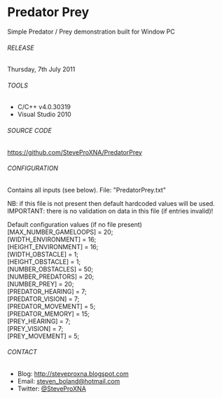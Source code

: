 # Predator Prey
Simple Predator / Prey demonstration built for Window PC

###### RELEASE
Thursday, 7th July 2011

###### TOOLS
- C/C++ v4.0.30319
- Visual Studio 2010

###### SOURCE CODE
https://github.com/SteveProXNA/PredatorPrey

###### CONFIGURATION
Contains all inputs (see below).  File: "PredatorPrey.txt"

NB: if this file is not present then default hardcoded values will be used.
<br />
IMPORTANT: there is no validation on data in this file (if entries invalid)!

Default configuration values (if no file present)<br />
[MAX_NUMBER_GAMELOOPS]	= 20;<br />
[WIDTH_ENVIRONMENT] 	= 16;<br />
[HEIGHT_ENVIRONMENT] 	= 16;<br />
[WIDTH_OBSTACLE] 		= 1;<br />
[HEIGHT_OBSTACLE] 		= 1;<br />
[NUMBER_OBSTACLES] 		= 50;<br />
[NUMBER_PREDATORS] 		= 20;<br />
[NUMBER_PREY] 			= 20;<br />
[PREDATOR_HEARING] 		= 7;<br />
[PREDATOR_VISION] 		= 7;<br />
[PREDATOR_MOVEMENT] 	= 5;<br />
[PREDATOR_MEMORY] 		= 15;<br />
[PREY_HEARING] 			= 7;<br />
[PREY_VISION] 			= 7;<br />
[PREY_MOVEMENT] 		= 5;<br />

###### CONTACT
- Blog:		http://steveproxna.blogspot.com
- Email:	steven_boland@hotmail.com
- Twitter:	<a href="http://twitter.com/SteveProXNA">@SteveProXNA</a>
